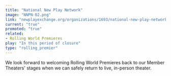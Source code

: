 ```yaml
---
title: "National New Play Network"
image: "NNPN-02.png"
link: "newplayexchange.org/organizations/1693/national-new-play-network"
current: "true"
promoted: "true"
related:
- Rolling World Premieres
play: "In this period of closure"
type: "rolling_premier"
---
```


We look forward to welcoming Rolling World Premieres back to our Member Theaters' stages when we can safely return to live, in-person theater.
